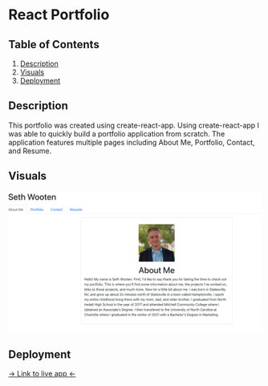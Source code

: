 # React Portfolio

## Table of Contents

1. [Description](#description)
2. [Visuals](#visuals)
3. [Deployment](#deployment)

## Description

This portfolio was created using create-react-app. Using create-react-app I was able to quickly build a portfolio application from scratch. The application features multiple pages including About Me, Portfolio, Contact, and Resume.

## Visuals

![React Portfolio](public/imgs/React-App.png)

## Deployment 
[-> Link to live app <-]()